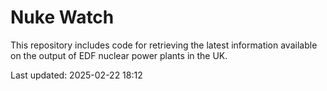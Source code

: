 # Nuke Watch

This repository includes code for retrieving the latest information available on the output of EDF nuclear power plants in the UK.

Last updated: 2025-02-22 18:12
